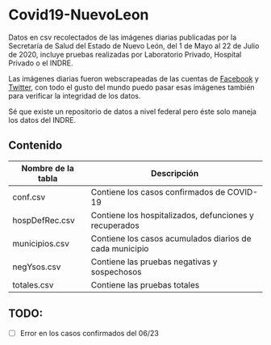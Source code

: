 # Covid19-NuevoLeon
Datos en csv recolectados de las imágenes diarias publicadas por la Secretaría de Salud del Estado de Nuevo León, del 1 de Mayo al 22 de Julio de 2020, incluye pruebas realizadas por Laboratorio Privado, Hospital Privado o el INDRE.

Las imágenes diarias fueron webscrapeadas de las cuentas de [Facebook](https://www.facebook.com/SecretariaSaludNL/photos/?ref=page_internal) y [Twitter](https://twitter.com/NlSalud/media), con todo el gusto del mundo puedo pasar esas imágenes también para verificar la integridad de los datos.

Sé que existe un repositorio de datos a nivel federal pero éste solo maneja los datos del INDRE.

## Contenido
| Nombre de la tabla | Descripción                                             |
|--------------------|---------------------------------------------------------|
| conf.csv           | Contiene los casos confirmados de COVID-19              |
| hospDefRec.csv     | Contiene los hospitalizados, defunciones y recuperados  |
| municipios.csv     | Contiene los casos acumulados diarios de cada municipio |
| negYsos.csv        | Contiene las pruebas negativas y sospechosos            |
| totales.csv        | Contiene las pruebas totales                            |


## TODO:
- [ ] Error en los casos confirmados del 06/23
